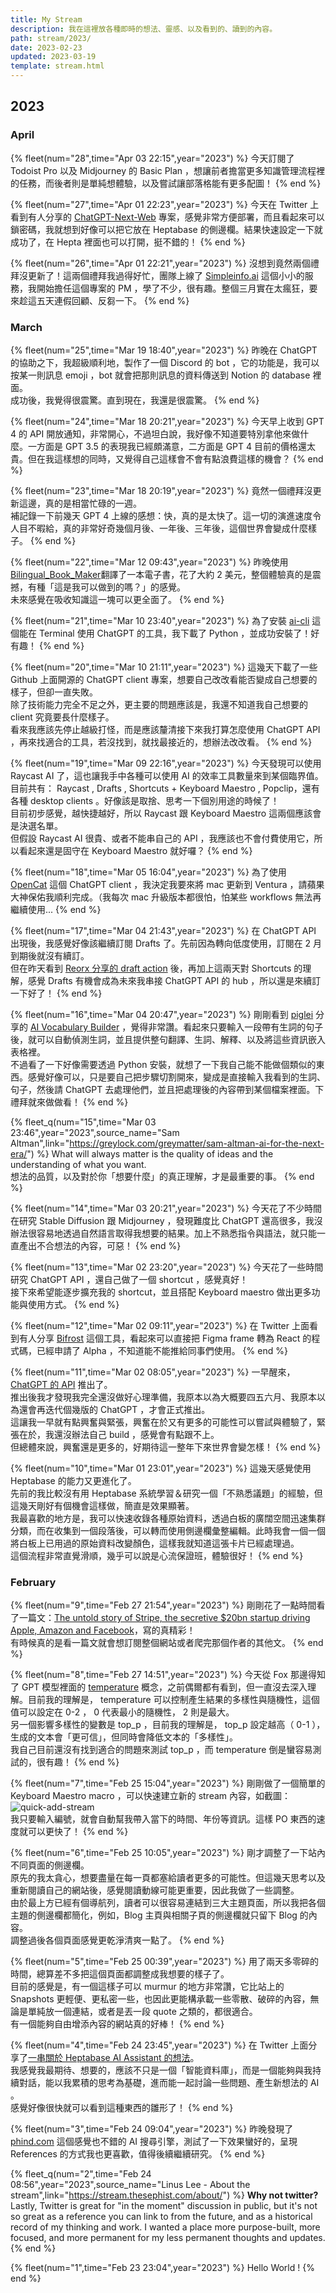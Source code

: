 ```yaml
---
title: My Stream
description: 我在這裡放各種即時的想法、靈感、以及看到的、讀到的內容。
path: stream/2023/
date: 2023-02-23
updated: 2023-03-19
template: stream.html
---
```


## 2023

### April

{% fleet(num="28",time="Apr 03 22:15",year="2023") %}
今天訂閱了 Todoist Pro 以及 Midjourney 的 Basic Plan ，想讓前者擔當更多知識管理流程裡的任務，而後者則是單純想體驗，以及嘗試讓部落格能有更多配圖！
{% end %}

{% fleet(num="27",time="Apr 01 22:23",year="2023") %}
今天在 Twitter 上看到有人分享的 <a href="https://github.com/Yidadaa/ChatGPT-Next-Web">ChatGPT-Next-Web</a> 專案，感覺非常方便部署，而且看起來可以鎖密碼，我就想到好像可以把它放在 Heptabase 的側邊欄。結果快速設定一下就成功了，在 Hepta 裡面也可以打開，挺不錯的！
{% end %}


{% fleet(num="26",time="Apr 01 22:21",year="2023") %}
沒想到竟然兩個禮拜沒更新了！這兩個禮拜我過得好忙，團隊上線了 <a href="https://simpleinfo.ai">Simpleinfo.ai</a> 這個小小的服務，我開始擔任這個專案的 PM ，學了不少，很有趣。整個三月實在太瘋狂，要來趁這五天連假回顧、反芻一下。
{% end %}


### March

{% fleet(num="25",time="Mar 19 18:40",year="2023") %}
昨晚在 ChatGPT 的協助之下，我超級順利地，製作了一個 Discord 的 bot ，它的功能是，我可以按某一則訊息 emoji ，bot 就會把那則訊息的資料傳送到 Notion 的 database 裡面。<br>成功後，我覺得很震驚。直到現在，我還是很震驚。
{% end %}

{% fleet(num="24",time="Mar 18 20:21",year="2023") %}
今天早上收到 GPT 4 的 API 開放通知，非常開心，不過坦白說，我好像不知道要特別拿他來做什麼。一方面是 GPT 3.5 的表現我已經頗滿意，二方面是 GPT 4 目前的價格還太貴。但在我這樣想的同時，又覺得自己這樣會不會有點浪費這樣的機會？
{% end %}

{% fleet(num="23",time="Mar 18 20:19",year="2023") %}
竟然一個禮拜沒更新這邊，真的是相當忙碌的一週。<br>補記錄一下前幾天 GPT 4 上線的感想：快，真的是太快了。這一切的演進速度令人目不暇給，真的非常好奇幾個月後、一年後、三年後，這個世界會變成什麼樣子。
{% end %}

{% fleet(num="22",time="Mar 12 09:43",year="2023") %}
昨晚使用 <a href="https://github.com/yihong0618/bilingual_book_maker">Bilingual_Book_Maker</a>翻譯了一本電子書，花了大約 2 美元，整個體驗真的是震撼，有種「這是我可以做到的嗎？」的感覺。<br>未來感覺在吸收知識這一塊可以更全面了。
{% end %}

{% fleet(num="21",time="Mar 10 23:40",year="2023") %}
為了安裝 <a href="https://github.com/yufeikang/ai-cli">ai-cli</a> 這個能在 Terminal 使用 ChatGPT 的工具，我下載了 Python ，並成功安裝了！好有趣！
{% end %}

{% fleet(num="20",time="Mar 10 21:11",year="2023") %}
這幾天下載了一些 Github 上面開源的 ChatGPT client 專案，想要自己改改看能否變成自己想要的樣子，但卻一直失敗。<br>
除了技術能力完全不足之外，更主要的問題應該是，我還不知道我自己想要的 client 究竟要長什麼樣子。<br>
看來我應該先停止越級打怪，而是應該釐清接下來我打算怎麼使用 ChatGPT API ，再來找適合的工具，若沒找到，就找最接近的，想辦法改改看。
{% end %}

{% fleet(num="19",time="Mar 09 22:16",year="2023") %}
今天發現可以使用 Raycast AI 了，這也讓我手中各種可以使用 AI 的效率工具數量來到某個臨界值。<br>
目前共有： Raycast , Drafts , Shortcuts + Keyboard Maestro , Popclip，還有各種 desktop clients 。好像該是取捨、思考一下個別用途的時候了！<br>
目前初步感覺，越快捷越好，所以 Raycast 跟 Keyboard Maestro 這兩個應該會是決選名單。<br>但假設 Raycast AI 很貴、或者不能串自己的 API ，我應該也不會付費使用它，所以看起來還是固守在 Keyboard Maestro 就好囉？
{% end %}

{% fleet(num="18",time="Mar 05 16:04",year="2023") %}
為了使用 <a href="https://apps.apple.com/app/opencat/id6445999201?mt=12
">OpenCat</a> 這個 ChatGPT client ，我決定我要來將 mac 更新到 Ventura ，請蘋果大神保佑我順利完成。（我每次 mac 升級版本都很怕，怕某些 workflows 無法再繼續使用...
{% end %}

{% fleet(num="17",time="Mar 04 21:43",year="2023") %}
在 ChatGPT API 出現後，我感覺好像該繼續訂閱 Drafts 了。先前因為轉向低度使用，訂閱在 2 月到期後就沒有續訂。<br>
但在昨天看到 <a href="https://twitter.com/novoreorx/status/1631598188187746304">Reorx 分享的 draft action</a> 後，再加上這兩天對 Shortcuts 的理解，感覺 Drafts 有機會成為未來我串接 ChatGPT API 的 hub ，所以還是來續訂一下好了！
{% end %}

{% fleet(num="16",time="Mar 04 20:47",year="2023") %}
剛剛看到 <a href="https://twitter.com/Piglei/status/1631943319109656576">piglei</a> 分享的 <a href="https://github.com/piglei/ai-vocabulary-builder">AI Vocabulary Builder</a> ，覺得非常讚。看起來只要輸入一段帶有生詞的句子後，就可以自動偵測生詞，並且提供整句翻譯、生詞、解釋、以及將這些資訊嵌入表格裡。
<br>
不過看了一下好像需要透過 Python 安裝，就想了一下我自己能不能做個類似的東西。感覺好像可以，只是要自己把步驟切割開來，變成是直接輸入我看到的生詞、句子，然後請 ChatGPT 去處理他們，並且把處理後的內容帶到某個檔案裡面。下禮拜就來做做看！
{% end %}

{% fleet_q(num="15",time="Mar 03 23:46",year="2023",source_name="Sam Altman",link="https://greylock.com/greymatter/sam-altman-ai-for-the-next-era/") %}
What will always matter is the quality of ideas and the understanding of what you want.
<br>
想法的品質，以及對於你「想要什麼」的真正理解，才是最重要的事。
{% end %}


{% fleet(num="14",time="Mar 03 20:21",year="2023") %}
今天花了不少時間在研究 Stable Diffusion 跟 Midjourney ，發現難度比 ChatGPT 還高很多，我沒辦法很容易地透過自然語言取得我想要的結果。加上不熟悉指令與語法，就只能一直產出不合想法的內容，可惡！
{% end %}


{% fleet(num="13",time="Mar 02 23:20",year="2023") %}
今天花了一些時間研究 ChatGPT API ，還自己做了一個 shortcut ，感覺真好！<br>
接下來希望能逐步擴充我的 shortcut，並且搭配 Keyboard maestro 做出更多功能與使用方式。
{% end %}


{% fleet(num="12",time="Mar 02 09:11",year="2023") %}
在 Twitter 上面看到有人分享 <a href="https://www.bifrost.so/">Bifrost</a> 這個工具，看起來可以直接把 Figma frame 轉為 React 的程式碼，已經申請了 Alpha ，不知道能不能推給同事們使用。
{% end %}


{% fleet(num="11",time="Mar 02 08:05",year="2023") %}
一早醒來，<a href="https://openai.com/blog/introducing-chatgpt-and-whisper-apis">ChatGPT 的 API</a> 推出了。<br>
推出後我才發現我完全還沒做好心理準備，我原本以為大概要四五六月、我原本以為還會再迭代個幾版的 ChatGPT ，才會正式推出。<br>
這讓我一早就有點興奮與緊張，興奮在於又有更多的可能性可以嘗試與體驗了，緊張在於，我還沒辦法自己 build ，感覺會有點跟不上。<br>
但總體來說，興奮還是更多的，好期待這一整年下來世界會變怎樣！
{% end %}


{% fleet(num="10",time="Mar 01 23:01",year="2023") %}
這幾天感覺使用 Heptabase 的能力又更進化了。<br>
先前的我比較沒有用 Heptabase 系統學習＆研究一個「不熟悉議題」的經驗，但這幾天剛好有個機會這樣做，簡直是效果顯著。<br>
我最喜歡的地方是，我可以快速收錄各種原始資料，透過白板的廣闊空間迅速集群分類，而在收集到一個段落後，可以轉而使用側邊欄彙整編輯。此時我會一個一個將白板上已用過的原始資料改變顏色，這樣我就知道這張卡片已經處理過。<br>
這個流程非常直覺滑順，幾乎可以說是心流保證班，體驗很好！
{% end %}


### February

{% fleet(num="9",time="Feb 27 21:54",year="2023") %}
剛剛花了一點時間看了一篇文：<a href="https://www.wired.co.uk/article/stripe-payments-apple-amazon-facebook">The untold story of Stripe, the secretive $20bn startup driving Apple, Amazon and Facebook</a>，寫的真精彩！<br>有時候真的是看一篇文就會想訂閱整個網站或者爬完那個作者的其他文。
{% end %}


{% fleet(num="8",time="Feb 27 14:51",year="2023") %}
今天從 Fox 那邊得知了 GPT 模型裡面的 <a href="https://platform.openai.com/docs/api-reference/completions/create#completions/create-temperature">temperature</a> 概念，之前偶爾都有看到，但一直沒去深入理解。目前我的理解是， temperature 可以控制產生結果的多樣性與隨機性，這個值可以設定在 0-2 ， 0 代表最小的隨機性， 2 則是最大。
<br>
另一個影響多樣性的變數是 top_p ，目前我的理解是， top_p 設定越高（ 0-1 ），生成的文本會「更可信」，但同時會降低文本的「多樣性」。
<br>
我自己目前還沒有找到適合的問題來測試 top_p ，而 temperature 倒是蠻容易測試的，很有趣！
{% end %}


{% fleet(num="7",time="Feb 25 15:04",year="2023") %}
剛剛做了一個簡單的 Keyboard Maestro macro ，可以快速建立新的 stream 內容，如截圖：
<img src="https://pinchlime-screenshots.s3.ap-northeast-1.amazonaws.com/quick-add-stream_EvcjNC.gif" loading="lazy" alt="quick-add-stream" align=center /><br>
我只要輸入編號，就會自動幫我帶入當下的時間、年份等資訊。這樣 PO 東西的速度就可以更快了！
{% end %}


{% fleet(num="6",time="Feb 25 10:05",year="2023") %}
剛才調整了一下站內不同頁面的側邊欄。<br>原先的我太貪心，想要盡量在每一頁都塞給讀者更多的可能性。但這幾天思考以及重新閱讀自己的網站後，感覺閱讀動線可能更重要，因此我做了一些調整。<br>
由於最上方已經有個導航列，讀者可以很容易連結到三大主題頁面，所以我把各個主題的側邊欄都簡化，例如，Blog 主頁與相關子頁的側邊欄就只留下 Blog 的內容。<br>調整過後各個頁面感覺更乾淨清爽一點了。
{% end %}


{% fleet(num="5",time="Feb 25 00:39",year="2023") %}
用了兩天多零碎的時間，總算差不多把這個頁面都調整成我想要的樣子了。<br>
目前的感覺是，有一個這樣子可以 murmur 的地方非常讚，它比站上的 Snapshots 更輕便、更私密一些，也因此更能構承載一些零散、破碎的內容，無論是單純放一個連結，或者是丟一段 quote 之類的，都很適合。<br>有一個能夠自由增添內容的網站真的好棒！
{% end %}

{% fleet(num="4",time="Feb 24 23:45",year="2023") %}
在 Twitter 上面分享了<a href="https://twitter.com/WuPingJu/status/1629136041985847298">一串關於 Heptabase AI Assistant 的想法</a>。<br>我感覺我最期待、想要的，應該不只是一個「智能資料庫」，而是一個能夠與我持續對話，能以我累積的思考為基礎，進而能一起討論一些問題、產生新想法的 AI 。<br>
感覺好像很快就可以看到這種東西的雛形了！
{% end %}

{% fleet(num="3",time="Feb 24 09:04",year="2023") %}
昨晚發現了 <a href="https://phind.com/">phind.com</a> 這個感覺也不錯的 AI 搜尋引擎，測試了一下效果蠻好的，呈現 References 的方式我也更喜歡，值得後續繼續研究。
{% end %}

{% fleet_q(num="2",time="Feb 24 08:56",year="2023",source_name="Linus Lee - About the stream",link="https://stream.thesephist.com/about/") %}
<strong>Why not twitter?</strong>
<br>
Lastly, Twitter is great for "in the moment" discussion in public, but it's not so great as a reference you can link to from the future, and as a historical record of my thinking and work. I wanted a place more purpose-built, more focused, and more permanent for my less permanent thoughts and updates.
{% end %}

{% fleet(num="1",time="Feb 23 23:04",year="2023") %}
Hello World !
{% end %}
